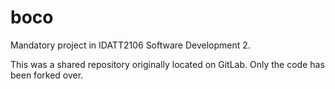 # boco
Mandatory project in IDATT2106 Software Development 2. 

This was a shared repository originally located on GitLab.
Only the code has been forked over.
